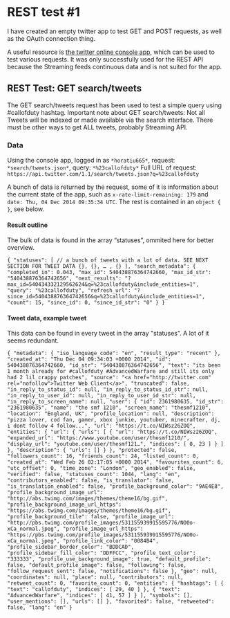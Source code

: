 # REST test #1
I have created an empty twitter app to test GET and POST requests, as well as the OAuth connection thing.

A useful resource is [the twitter online console app](https://dev.twitter.com/rest/tools/console), which can be used to test various requests. It was only successfully used for the REST API because the Streaming feeds continuous data and is not suited for the app.

## REST Test: GET search/tweets

The GET search/tweets request has been used to test a simple query using #callofduty hashtag.
Important note about GET search/tweets: Not all Tweets will be indexed or made available via the search interface. There must be other ways to get ALL tweets, probably Streaming API.

### Data
Using the console app, logged in as `*horatiu665*`, request: `*search/tweets.json*`, query: `*%23callofduty*`
Full URL of request: 
`https://api.twitter.com/1.1/search/tweets.json?q=%23callofduty`

A bunch of data is returned by the request, some of it is information about the current state of the  app, such as `x-rate-limit-remaining: 179` and `date: Thu, 04 Dec 2014 09:35:34 UTC`.
The rest is contained in an `object { }`, see below.

#### Result outline
The bulk of data is found in the array “statuses”, ommited here for better overview.

`
{
  "statuses": [
    // a bunch of tweets with a lot of data. SEE NEXT SECTION FOR TWEET DATA
    {}, {}, … , {}
  ],
  "search_metadata": {
    "completed_in": 0.043,
    "max_id": 540438876364742660,
    "max_id_str": "540438876364742656",
    "next_results": "?max_id=540434332129562624&q=%23callofduty&include_entities=1",
    "query": "%23callofduty",
    "refresh_url": "?since_id=540438876364742656&q=%23callofduty&include_entities=1",
    "count": 15,
    "since_id": 0,
    "since_id_str": "0"
  }
}
`

#### Tweet data, example tweet
This data can be found in every tweet in the array "statuses". A lot of it seems redundant. 

`
{
      "metadata": {
        "iso_language_code": "en",
        "result_type": "recent"
      },
      "created_at": "Thu Dec 04 09:34:03 +0000 2014",
      "id": 540438876364742660,
      "id_str": "540438876364742656",
      "text": "its been 1 month already for #callofduty #AdvancedWarfare and still its only had 2 lil crappy patches",
      "source": "<a href="http://twitter.com" rel="nofollow">Twitter Web Client</a>",
      "truncated": false,
      "in_reply_to_status_id": null,
      "in_reply_to_status_id_str": null,
      "in_reply_to_user_id": null,
      "in_reply_to_user_id_str": null,
      "in_reply_to_screen_name": null,
      "user": {
        "id": 2361980635,
        "id_str": "2361980635",
        "name": "the smf 1210",
        "screen_name": "thesmf1210",
        "location": "England, UK",
        "profile_location": null,
        "description": "pizza lover, cod fan, gamer, xbox junkie, youtuber, minecrafter, dj, i dont follow 4 follow...",
        "url": "https://t.co/NIWsz26ZOQ",
        "entities": {
          "url": {
            "urls": [
              {
                "url": "https://t.co/NIWsz26ZOQ",
                "expanded_url": "https://www.youtube.com/user/thesmf1210/",
                "display_url": "youtube.com/user/thesmf121…",
                "indices": [
                  0,
                  23
                ]
              }
            ]
          },
          "description": {
            "urls": []
          }
        },
        "protected": false,
        "followers_count": 16,
        "friends_count": 24,
        "listed_count": 0,
        "created_at": "Wed Feb 26 02:17:05 +0000 2014",
        "favourites_count": 6,
        "utc_offset": 0,
        "time_zone": "London",
        "geo_enabled": false,
        "verified": false,
        "statuses_count": 1044,
        "lang": "en",
        "contributors_enabled": false,
        "is_translator": false,
        "is_translation_enabled": false,
        "profile_background_color": "9AE4E8",
        "profile_background_image_url": "http://abs.twimg.com/images/themes/theme16/bg.gif",
        "profile_background_image_url_https": "https://abs.twimg.com/images/themes/theme16/bg.gif",
        "profile_background_tile": false,
        "profile_image_url": "http://pbs.twimg.com/profile_images/531155939915595776/NO0o-xCa_normal.jpeg",
        "profile_image_url_https": "https://pbs.twimg.com/profile_images/531155939915595776/NO0o-xCa_normal.jpeg",
        "profile_link_color": "0084B4",
        "profile_sidebar_border_color": "BDDCAD",
        "profile_sidebar_fill_color": "DDFFCC",
        "profile_text_color": "333333",
        "profile_use_background_image": true,
        "default_profile": false,
        "default_profile_image": false,
        "following": false,
        "follow_request_sent": false,
        "notifications": false
      },
      "geo": null,
      "coordinates": null,
      "place": null,
      "contributors": null,
      "retweet_count": 0,
      "favorite_count": 0,
      "entities": {
        "hashtags": [
          {
            "text": "callofduty",
            "indices": [
              29,
              40
            ]
          },
          {
            "text": "AdvancedWarfare",
            "indices": [
              41,
              57
            ]
          }
        ],
        "symbols": [],
        "user_mentions": [],
        "urls": []
      },
      "favorited": false,
      "retweeted": false,
      "lang": "en"
  }
  `
  
  
